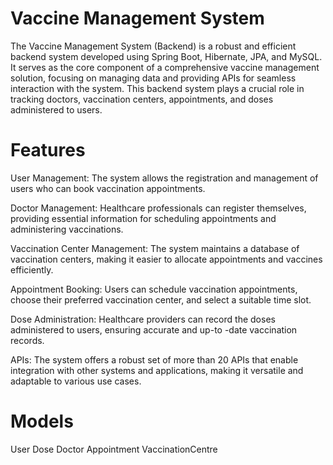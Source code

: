 # Vaccine Management System
The Vaccine Management System (Backend) is a robust and efficient backend system developed using Spring Boot, Hibernate, JPA, and MySQL. It serves as the core component of a comprehensive vaccine management solution, focusing on managing data and providing APIs for seamless interaction with the system. This backend system plays a crucial role in tracking doctors, vaccination centers, appointments, and doses administered to users.

# Features 
User Management: The system allows the registration and management of users who can book vaccination 
appointments.

Doctor Management: Healthcare professionals can register themselves, providing essential information for scheduling 
appointments and administering vaccinations.

Vaccination Center Management: The system maintains a database of vaccination centers, making it easier to allocate 
appointments and vaccines efficiently.

Appointment Booking: Users can schedule vaccination appointments, choose their preferred vaccination center, and 
select a suitable time slot.

Dose Administration: Healthcare providers can record the doses administered to users, ensuring accurate and up-to
-date vaccination records.

APIs: The system offers a robust set of more than 20 APIs that enable integration with other systems and applications,
making it versatile and adaptable to various use cases.

# Models
User
Dose
Doctor
Appointment
VaccinationCentre
